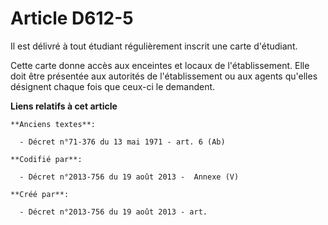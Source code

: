 # Article D612-5

Il est délivré à tout étudiant régulièrement inscrit une carte d'étudiant.

Cette carte donne accès aux enceintes et locaux de l'établissement. Elle doit être présentée aux autorités de l'établissement
ou aux agents qu'elles désignent chaque fois que ceux-ci le demandent.

**Liens relatifs à cet article**

	**Anciens textes**:

	  - Décret n°71-376 du 13 mai 1971 - art. 6 (Ab)

	**Codifié par**:

	  - Décret n°2013-756 du 19 août 2013 -  Annexe (V)

	**Créé par**:

	  - Décret n°2013-756 du 19 août 2013 - art.
